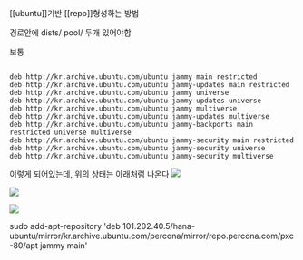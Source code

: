 [[ubuntu]]기반 [[repo]]형성하는 방법


경로안에
dists/
pool/
두개 있어야함

보통 
```

deb http://kr.archive.ubuntu.com/ubuntu jammy main restricted 
deb http://kr.archive.ubuntu.com/ubuntu jammy-updates main restricted 
deb http://kr.archive.ubuntu.com/ubuntu jammy universe
deb http://kr.archive.ubuntu.com/ubuntu jammy-updates universe
deb http://kr.archive.ubuntu.com/ubuntu jammy multiverse
deb http://kr.archive.ubuntu.com/ubuntu jammy-updates multiverse
deb http://kr.archive.ubuntu.com/ubuntu jammy-backports main restricted universe multiverse
deb http://kr.archive.ubuntu.com/ubuntu jammy-security main restricted
deb http://kr.archive.ubuntu.com/ubuntu jammy-security universe
deb http://kr.archive.ubuntu.com/ubuntu jammy-security multiverse
```


이렇게 되어있는데, 위의 상태는 아래처럼 나온다
![](https://i.imgur.com/6VYUNkd.png)


![](https://i.imgur.com/gQps3pp.png)


![](https://i.imgur.com/7Rnr53v.png)


sudo add-apt-repository 'deb 101.202.40.5/hana-ubuntu/mirror/kr.archive.ubuntu.com/percona/mirror/repo.percona.com/pxc-80/apt jammy main'
